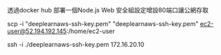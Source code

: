 透過docker hub 部署一個Node.js Web
安全組設定增設80端口讓公網存取



scp -i "deeplearnaws-ssh-key.pem" "deeplearnaws-ssh-key.pem" ec2-user@52.194.192.145:/home/ec2-user

ssh -i ./deeplearnaws-ssh-key.pem 172.16.20.10
